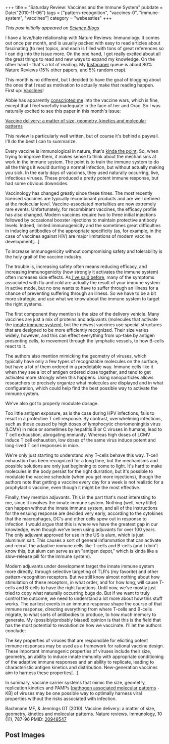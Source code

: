 +++
title = "Saturday Review: Vaccines and the Immune System"
pubdate = Date("2010-11-06")
tags = ["pattern-recognition", "vaccines-0", "immune-system", "vaccines"]
category = "webeasties"
+++

_This post initially appeared on [Science Blogs](http://scienceblogs.com/webeasties)_

I have a love/hate relationship with Nature Reviews: Immunology. It comes out once per month, and is usually packed with easy to read articles about fascinating (to me) topics, and each is filled with tons of great references so I can dig into the issue more. On the one hand, I get really excited about all the great things to read and new ways to expand my knowledge. On the other hand - that's a lot of reading. My [Instapaper](http://goo.gl/uCh8J) queue is about 80% Nature Reviews (15% other papers, and 5% random crap).

This month is no different, but I decided to have the goal of blogging about the ones that I read as motivation to actually make that reading happen. First up: [Vaccines](/tag/[vaccines](/tag/vaccines)-0)!

Abbie has apparently [conscripted me](http://scienceblogs.com/erv/2010/11/yay_we_beasties.php) into the vaccine wars, which is fine, except that I feel woefully inadequate in the face of her and Orac. So I was naturally excited to see this paper in this month's issue:

[Vaccine delivery: a matter of size, geometry, kinetics and molecular patterns](http://www.nature.com/nri/journal/v10/n11/full/nri2868.html)

This review is particularly well written, but of course it's behind a paywall. I'll do the best I can to summarize.

Every vaccine is immunological in nature, that's [kinda the point](http://scienceblogs.com/webeasties/2010/11/immune_response_from_start_to.php). So, when trying to improve them, it makes sense to think about the mechanisms at work in the immune system. The point is to train the immune system to do all the things it would durring a normal infection, but without actually making you sick. In the early days of vaccines, they used naturally occurring, live, infectious viruses. These produced a pretty potent immune response, but had some obvious downsides.

Vaccinology has changed greatly since these times. The most recently licensed vaccines are typically recombinant products and are well defined at the molecular level. Vaccine-associated mortalities are now extremely rare events. Unfortunately, for recombinant vaccines, the efficacy profile has also changed. Modern vaccines require two to three initial injections followed by occasional booster injections to maintain protective antibody levels. Indeed, limited immunogenicity and the sometimes great difficulties in inducing antibodies of the appropriate specificity (as, for example, in the case of vaccines against HIV) are major limitations of modern vaccine development[...]

To increase immunogenicity without compromising safety and tolerability is the holy grail of the vaccine industry.

The trouble is, increasing safety often means reducing efficacy, and increasing immunogenicity (how strongly it activates the immune system) often increases side effects. As[ I've said before](http://scienceblogs.com/webeasties/2010/11/immune_response_from_start_to_2.php), many of the symptoms associated with flu and cold are actually the result of your immune system in active mode, but no one wants to have to suffer through an illness for a chance of preventing suffering through an illness. So we have to be a bit more strategic, and use what we know about the immune system to target the right systems.

The first component they mention is the size of the delivery vehicle. Many vaccines are just a mix of proteins and adjuvants (molecules that activate the [innate immune system](http://scienceblogs.com/webeasties/2010/11/immune_response_from_start_to_1.php)), but the newest vaccines use special structures that are designed to be more efficiently recognized. Their size varies widely, however, and this can effect everything from up-take by antigen presenting cells, to movement through the lymphatic vessels, to how B-cells react to it.

The authors also mention mimicking the geometry of viruses, which typically have only a few types of recognizable molecules on the surface, but have a lot of them ordered in a predictable way. Immune cells like it when they see a lot of antigen ordered close together, and tend to get activated more strongly when this happens. Using nanoparticles allows researchers to precisely organize what molecules are displayed and in what configuration, which could help find the best possible way to activate the immune system.

We've also got to properly modulate dosage.

Too little antigen exposure, as is the case during HPV infections, fails to result in a protective T cell response. By contrast, overwhelming infections, such as those caused by high doses of lymphocytic choriomeningitis virus (LCMV) in mice or sometimes by hepatitis B or C viruses in humans, lead to T cell exhaustion, abrogating immunity. Whereas high doses of LCMV induce T cell exhaustion, low doses of the same virus induce potent and long-lived T cell responses in mice.

We're only just starting to understand why T-cells behave this way. T-cell exhaustion has been recognized for a long time, but the mechanisms and possible solutions are only just beginning to come to light. It's hard to make molecules in the body persist for the right durration, but it's possible to modulate the vaccine schedule (when you get more injections), though the authors note that getting a vaccine every day for a week is not realistic for a prophylactic vaccine, even though it might be the most effective.

Finally, they mention adjuvants. This is the part that's most interesting to me, since it involves the innate immune system. Nothing (well, very little) can happen without the innate immune system, and all of the instructions for the ensuing response are decided very early, according to the cytokines that the macrophages, DC's and other cells spew out in response to infection. I would argue that this is where we have the greatest gap in our knowledge, even though we've been using adjuvants for over 100 years. The only adjuvant approved for use in the US is alum, which is just aluminum salt. This causes a sort of general inflammation that can activate and recruit the adaptive immune cells like T-cells and B-cells (and I didn't know this, but alum can  serve as an "antigen depot," which is kinda like a slow-release pill for the immune system).

Modern adjuvants under development target the innate immune system more directly, through selective targeting of TLR's (my favorite) and other pattern-recognition receptors. But we still know almost nothing about how stimulation of these receptors, in what order, and for how long, will cause T-cells and B-cells to have the right functions. Until now, we've mostly just tried to copy what naturally occurring bugs do. But if we want to truly control the outcome, we need to understand a lot more about how this stuff works. The earliest events in an immune response shape the course of that immune response, directing everything from where T-cells and B-cells migrate, to what sorts of antibodies to produce, to how much memory to generate. My (possibly/probably biased) opinion is that this is the field that has the most potential to revolutionize how we vaccinate. 
I'll let the authors conclude:

The key properties of viruses that are responsible for eliciting potent immune responses may be used as a framework for rational vaccine design. These important immunogenic properties of viruses include their size, geometry, an ability to induce innate immunity with appropriate conditioning of the adaptive immune responses and an ability to replicate, leading to characteristic antigen kinetics and distribution. New-generation vaccines aim to harness these properties[...]

In summary, vaccine carrier systems that mimic the size, geometry, replication kinetics and PAMPs [[pathogen associated molecular patterns](http://goo.gl/jD4iJ) - KB] of viruses may be one possible way to optimally harness viral properties without the risks associated with infection.

Bachmann MF, & Jennings GT (2010). Vaccine delivery: a matter of size, geometry, kinetics and molecular patterns. Nature reviews. Immunology, 10 (11), 787-96 PMID: [20948547](review)

      
  

 ## Post Images



